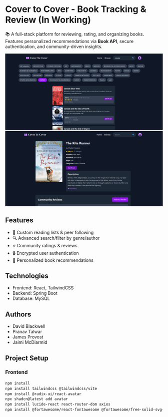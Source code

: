 # Cover to Cover - Book Tracking & Review (In Working)
📚 A full-stack platform for reviewing, rating, and organizing books. Features personalized recommendations via **Book API**, secure authentication, and community-driven insights.  

<img src="https://raw.githubusercontent.com/Pranav-Talwar/BookTrackingAndReview/main/frontend/public/new.png" alt="Project Screenshot" />
<img src="https://raw.githubusercontent.com/Pranav-Talwar/BookTrackingAndReview/main/frontend/public/r.png" alt="Project Screenshot" />

## Features  
- 📖 Custom reading lists & peer following  
- 🔍 Advanced search/filter by genre/author  
- ⭐ Community ratings & reviews  
- 🔒 Encrypted user authentication  
- 🎯 Personalized book recommendations  

## Technologies  
- Frontend: React, TailwindCSS
- Backend: Spring Boot
- Database: MySQL
  
## Authors
- David Blackwell
- Pranav Talwar
- James Provost
- Jaimi McDiarmid

  
## Project Setup  

### Frontend  
```bash
npm install
npm install tailwindcss @tailwindcss/vite
npm install @radix-ui/react-avatar
npx shadcn@latest add avatar
npm install lucide-react react-router-dom axios
npm install @fortawesome/react-fontawesome @fortawesome/free-solid-svg-icons @fortawesome/free-regular-svg-icons @fortawesome/free-brands-svg-icons
